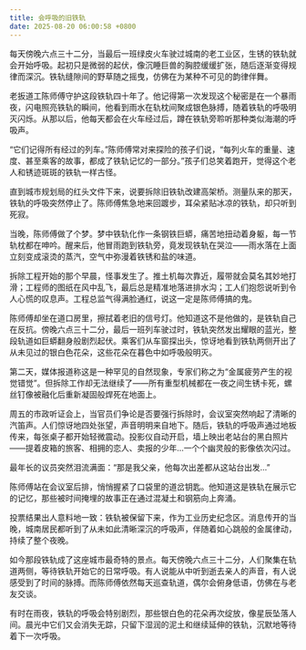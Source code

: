 ```yaml
---
title: 会呼吸的旧铁轨
date: 2025-08-20 06:00:58 +0800
---
```


每天傍晚六点三十二分，当最后一班绿皮火车驶过城南的老工业区，生锈的铁轨就会开始呼吸。起初只是微弱的起伏，像沉睡巨兽的胸腔缓缓扩张，随后逐渐变得规律而深沉。铁轨缝隙间的野草随之摇曳，仿佛在为某种不可见的韵律伴舞。

老扳道工陈师傅守护这段铁轨四十年了。他记得第一次发现这个秘密是在一个暴雨夜，闪电照亮铁轨的瞬间，他看到雨水在轨枕间聚成银色脉搏，随着铁轨的呼吸明灭闪烁。从那以后，他每天都会在火车经过后，蹲在铁轨旁聆听那种类似海潮的呼吸声。

“它们记得所有经过的列车。”陈师傅常对来探险的孩子们说，“每列火车的重量、速度、甚至乘客的故事，都成了铁轨记忆的一部分。”孩子们总笑着跑开，觉得这个老人和锈迹斑斑的铁轨一样古怪。

直到城市规划局的红头文件下来，说要拆除旧铁轨改建高架桥。测量队来的那天，铁轨的呼吸突然停止了。陈师傅焦急地来回踱步，耳朵紧贴冰凉的铁轨，却只听到死寂。

当晚，陈师傅做了个梦。梦中铁轨化作一条钢铁巨蟒，痛苦地扭动着身躯，每一节轨枕都在呻吟。醒来后，他冒雨跑到铁轨旁，竟发现铁轨在哭泣——雨水落在上面立刻变成滚烫的蒸汽，空气中弥漫着铁锈和盐的味道。

拆除工程开始的那个早晨，怪事发生了。推土机每次靠近，履带就会莫名其妙地打滑；工程师的图纸在风中乱飞，最后总是精准地落进排水沟；工人们抱怨说听到令人心慌的叹息声。工程总监气得满脸通红，说这一定是陈师傅搞的鬼。

陈师傅却坐在道口房里，擦拭着老旧的信号灯。他知道这不是他做的，是铁轨自己在反抗。傍晚六点三十二分，最后一班列车驶过时，铁轨突然发出耀眼的蓝光，整段轨道如巨蟒翻身般剧烈起伏。乘客们从车窗探出头，惊讶地看到铁轨两侧开出了从未见过的银白色花朵，这些花朵在暮色中如呼吸般明灭。

第二天，媒体报道称这是一种罕见的自然现象，专家们称之为“金属疲劳产生的视觉错觉”。但拆除工作却无法继续了——所有重型机械都在一夜之间生锈卡死，螺丝钉像被融化后重新凝固般焊死在地面上。

周五的市政听证会上，当官员们争论是否要强行拆除时，会议室突然响起了清晰的汽笛声。人们惊讶地四处张望，声音明明来自地下。随后，铁轨的呼吸声通过地板传来，每张桌子都开始轻微震动。投影仪自动开启，墙上映出老站台的黑白照片——提着皮箱的旅客、相拥的恋人、卖报的少年...一个个幽灵般的影像依次闪过。

最年长的议员突然泪流满面：“那是我父亲，他每次出差都从这站台出发...”

陈师傅站在会议室后排，悄悄握紧了口袋里的道岔钥匙。他知道这是铁轨在展示它的记忆，那些被时间掩埋的故事正在通过混凝土和钢筋向上奔涌。

投票结果出人意料地一致：铁轨被保留下来，作为工业历史纪念区。消息传开的当晚，城南居民都听到了从未如此清晰深沉的呼吸声，伴随着如心跳般的金属律动，持续了整个夜晚。

如今那段铁轨成了这座城市最奇特的景点。每天傍晚六点三十二分，人们聚集在轨道两侧，等待铁轨开始它的日常呼吸。有人说能从中听到逝去亲人的声音，有人说感受到了时间的脉搏。而陈师傅依然每天巡查轨道，偶尔会俯身低语，仿佛在与老友交谈。

有时在雨夜，铁轨的呼吸会特别剧烈，那些银白色的花朵再次绽放，像星辰坠落人间。晨光中它们又会消失无踪，只留下湿润的泥土和继续延伸的铁轨，沉默地等待着下一次呼吸。
